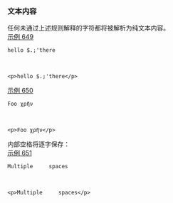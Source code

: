 ### 文本内容

任何未通过上述规则解释的字符都将被解析为纯文本内容。  
[示例 649](https://github.github.com/gfm/#example-649)  

    hello $.;'there

   

    <p>hello $.;'there</p>

[示例 650](https://github.github.com/gfm/#example-650)  

    Foo χρῆν

   

    <p>Foo χρῆν</p>

内部空格将逐字保存：  
[示例 651](https://github.github.com/gfm/#example-651)  

    Multiple     spaces

   

    <p>Multiple     spaces</p>
